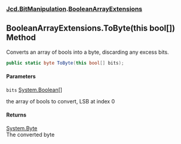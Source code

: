 ### [Jcd.BitManipulation](Jcd.BitManipulation.md 'Jcd.BitManipulation').[BooleanArrayExtensions](Jcd.BitManipulation.BooleanArrayExtensions.md 'Jcd.BitManipulation.BooleanArrayExtensions')

## BooleanArrayExtensions.ToByte(this bool[]) Method

Converts an array of bools into a byte, discarding any excess bits.

```csharp
public static byte ToByte(this bool[] bits);
```

#### Parameters

<a name='Jcd.BitManipulation.BooleanArrayExtensions.ToByte(thisbool[]).bits'></a>

`bits` [System.Boolean](https://docs.microsoft.com/en-us/dotnet/api/System.Boolean 'System.Boolean')[[]](https://docs.microsoft.com/en-us/dotnet/api/System.Array 'System.Array')

the array of bools to convert, LSB at index 0

#### Returns

[System.Byte](https://docs.microsoft.com/en-us/dotnet/api/System.Byte 'System.Byte')  
The converted byte